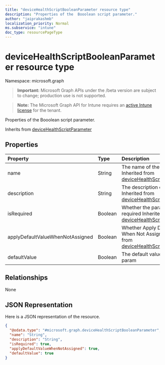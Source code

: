 ```yaml
---
title: "deviceHealthScriptBooleanParameter resource type"
description: "Properties of the  Booolean script parameter."
author: "jaiprakashmb"
localization_priority: Normal
ms.subservice: "intune"
doc_type: resourcePageType
---
```


# deviceHealthScriptBooleanParameter resource type

Namespace: microsoft.graph

> **Important:** Microsoft Graph APIs under the /beta version are subject to change; production use is not supported.

> **Note:** The Microsoft Graph API for Intune requires an [active Intune license](https://go.microsoft.com/fwlink/?linkid=839381) for the tenant.

Properties of the  Booolean script parameter.


Inherits from [deviceHealthScriptParameter](../resources/intune-devices-devicehealthscriptparameter.md)

## Properties
|Property|Type|Description|
|:---|:---|:---|
|name|String|The name of the param Inherited from [deviceHealthScriptParameter](../resources/intune-devices-devicehealthscriptparameter.md)|
|description|String|The description of the param Inherited from [deviceHealthScriptParameter](../resources/intune-devices-devicehealthscriptparameter.md)|
|isRequired|Boolean|Whether the param is required Inherited from [deviceHealthScriptParameter](../resources/intune-devices-devicehealthscriptparameter.md)|
|applyDefaultValueWhenNotAssigned|Boolean|Whether Apply DefaultValue When Not Assigned Inherited from [deviceHealthScriptParameter](../resources/intune-devices-devicehealthscriptparameter.md)|
|defaultValue|Boolean|The default value of boolean param|

## Relationships
None

## JSON Representation
Here is a JSON representation of the resource.
<!-- {
  "blockType": "resource",
  "@odata.type": "microsoft.graph.deviceHealthScriptBooleanParameter"
}
-->
``` json
{
  "@odata.type": "#microsoft.graph.deviceHealthScriptBooleanParameter",
  "name": "String",
  "description": "String",
  "isRequired": true,
  "applyDefaultValueWhenNotAssigned": true,
  "defaultValue": true
}
```